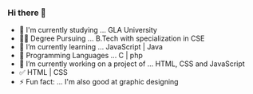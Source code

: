### Hi there 👋

<!--
**shraveegupta/shraveegupta** is a ✨ _special_ ✨ repository because its `README.md` (this file) appears on your GitHub profile.

Here are some ideas to get you started:
--> 

- 🏫 I'm currently studying ... GLA University
- 👨‍🎓 Degree Pursuing ... B.Tech with specialization in CSE
- 🌱 I’m currently learning ... JavaScript | Java 
- 🌟 Programming Languages ... C | php 
- 🔭 I’m currently working on a project of ... HTML, CSS and JavaScript
- ✅ HTML | CSS 
- ⚡ Fun fact: ... I'm also good at graphic designing

